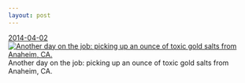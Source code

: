 ```yaml
---
layout: post
---
```


<p>
  <time><a href="/299">2014-04-02</a></time>
  <a href="/299"><img src="{{ site.assets_url }}/299-640.jpg" srcset="{{ site.assets_url }}/299-1280.jpg 1280w, {{ site.assets_url }}/299-960.jpg 960w, {{ site.assets_url }}/299-640.jpg 640w, {{ site.assets_url }}/299-320.jpg 320w" sizes="(min-width: 700px) 50vw, calc(100vw - 2rem)" alt="Another day on the job: picking up an ounce of toxic gold salts from Anaheim, CA." /></a>
  <span>Another day on the job: picking up an ounce of toxic gold salts from Anaheim, CA.</span>
</p>

